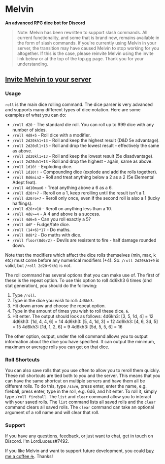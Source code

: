 # Melvin

**An advanced RPG dice bot for Discord**

> Note: Melvin has been rewritten to support slash commands. All current functionality, and some that is brand new, remains available in the form of slash commands.  If you're currently using Melvin in your server, the transition may have caused Melvin to stop working for you altogether. If this is the case, please reinvite Melvin using the invite link below or at the top of the top.gg page. Thank you for your understanding.

## [Invite Melvin to your server](https://discord.com/api/oauth2/authorize?client_id=813806889657434173&permissions=0&scope=bot%20applications.commands)

### Usage

`roll` is the main dice rolling command. The dice parser is very advanced and supports many different types of dice notation. Here are some examples of what you can do:

- `/roll d20` - The standard die roll. You can roll up to 999 dice with any number of sides.
- `/roll 4d8+5` - Roll dice with a modifier.
- `/roll 2d20kh1+13` - Roll and keep the highest result (D&D 5e advantage).
- `/roll 2d20dl1+13` - Roll and drop the lowest result - effectively the same as above.
- `/roll 2d20kl1+13` - Roll and keep the lowest result (5e disadvantage).
- `/roll 2d20dh1+13` - Roll and drop the highest - again, same as above.
- `/roll 1d10!` - Exploding dice.
- `/roll 1d10!!` - Compounding dice (explode and add the rolls together).
- `/roll 8d6min2` - Roll and treat anything below a 2 as a 2 (5e Elemental Adept feat).
- `/roll 4d10max6` - Treat anything above a 6 as a 6.
- `/roll d20r+7` - Reroll on a 1, keep rerolling until the result isn't a 1.
- `/roll d20ro+7` - Reroll only once, even if the second roll is also a 1 (lucky halflings).
- `/roll d20r<10` - Reroll on anything less than a 10.
- `/roll 4d6>=4` - A 4 and above is a success.
- `/roll 4d6=5` - Can you roll exactly a 5?
- `/roll 4dF` - Fudge/fate dice.
- `/roll (14+6)*17` - Do maths.
- `/roll 8d8*2` - Do maths with dice.
- `/roll floor(8d6/2)` - Devils are resistent to fire - half damage rounded down.

Note that the modifiers which affect the dice rolls themselves (min, max, k etc) must come before any numerical modifiers (+4). So: `/roll 2d20kh1+9` is valid, but `/roll 2d20+9kh1` is not.

The roll command has several options that you can make use of. The first of these is the repeat option. To use this option to roll 4d6kh3 6 times (dnd stat generation), you should do the following:
1. Type `/roll`.
2. Type in the dice you wish to roll: `4d6kh3`.
3. Hit down arrow and choose the repeat option.
4. Type in the amount of times you wish to roll these dice, `6`.
5. Hit enter. The output should look as follows:
4d6kh3: [3, 5, 1d, 4] = 12
4d6kh3: [1d, 4, 4, 6] = 14
4d6kh3: [5, 4, 1d, 3] = 12
4d6kh3: [4, 6, 3d, 5] = 15
4d6kh3: [1d, 1, 2, 6] = 9
4d6kh3: [5d, 5, 5, 6] = 16

The other option, output, under the roll command allows you to output information about the dice you have specified. It can output the minimum, maximum or average rolls you can get on that dice.

### Roll Shortcuts

You can also save rolls that you use often to allow you to reroll them quickly. These roll shortcuts are tied both to you and the server. This means that you can have the same shortcut on multiple servers and have them all be different rolls.
To do this, type `/save`, press enter, enter the name, e.g. fireball, press enter, type in the roll, e.g. 6d6, and hit enter.
To roll it, simply type `/roll fireball`.
The `list` and `clear` command allow you to interact with your saved rolls. The `list` command lists all saved rolls and the `clear` command clears all saved rolls. 
The `clear` command can take an optional argument of a roll name and will clear that roll. 

### Support

If you have any questions, feedback, or just want to chat, get in touch on Discord. I'm LordLuceus#7492.

If you like Melvin and want to support future development, you could [buy me a coffee ☕](https://paypal.me/luceusproductions). Thanks!

